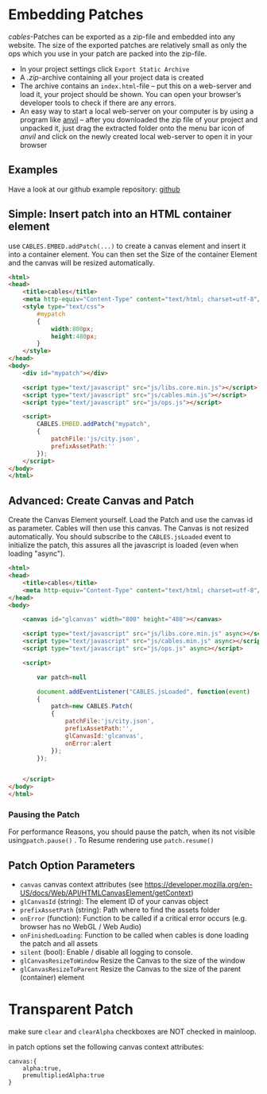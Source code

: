 # Embedding Patches

*cables*-Patches can be exported as a zip-file and embedded into any website. The size of the exported patches are relatively small as only the ops which you use in your patch are packed into the zip-file.

- In your project settings click `Export Static Archive`
- A *.zip*-archive containing all your project data is created
- The archive contains an `index.html`-file – put this on a web-server and load it, your project should be shown. You can open your browser’s developer tools to check if there are any errors.
- An easy way to start a local web-server on your computer is by using a program like [anvil](anvilformac.com) – after you downloaded the zip file of your project and unpacked it, just drag the extracted folder onto the menu bar icon of *anvil* and click on the newly created local web-server to open it in your browser

## Examples

Have a look at our github example repository: [github](https://github.com/cables-gl/cables-embedding)

## Simple: Insert patch into an HTML container element

use `CABLES.EMBED.addPatch(...)` to create a canvas element and insert it into a container element. You can then set the Size of the container Element and the canvas will be resized automatically.

```html
<html>
<head>
    <title>cables</title>
    <meta http-equiv="Content-Type" content="text/html; charset=utf-8"/>
    <style type="text/css">
        #mypatch
        {
            width:800px;
            height:480px;
        }
    </style>
</head>
<body>
    <div id="mypatch"></div>

    <script type="text/javascript" src="js/libs.core.min.js"></script>
    <script type="text/javascript" src="js/cables.min.js"></script>
    <script type="text/javascript" src="js/ops.js"></script>

    <script>
        CABLES.EMBED.addPatch("mypatch",
        {
            patchFile:'js/city.json',
            prefixAssetPath:''
        });
    </script>
</body>
</html>

```


## Advanced: Create Canvas and Patch

Create the Canvas Element yourself. Load the Patch and use the canvas id as parameter. Cables will then use this canvas. The Canvas is not resized automatically.
You should subscribe to the `CABLES.jsLoaded` event to initialize the patch, this assures all the javascript is loaded (even when loading "async").

```html
<html>
<head>
    <title>cables</title>
    <meta http-equiv="Content-Type" content="text/html; charset=utf-8"/>
</head>
<body>

    <canvas id="glcanvas" width="800" height="480"></canvas>

    <script type="text/javascript" src="js/libs.core.min.js" async></script>
    <script type="text/javascript" src="js/cables.min.js" async></script>
    <script type="text/javascript" src="js/ops.js" async></script>

    <script>

        var patch=null

        document.addEventListener("CABLES.jsLoaded", function(event)
        {
            patch=new CABLES.Patch(
            {
                patchFile:'js/city.json',
                prefixAssetPath:'',
                glCanvasId:'glcanvas',
                onError:alert
            });
        });


    </script>
</body>
</html>
```

### Pausing the Patch

For performance Reasons, you should pause the patch, when its not visible using`patch.pause()` . To Resume rendering use `patch.resume()`

## Patch Option Parameters

- `canvas` canvas context attributes (see https://developer.mozilla.org/en-US/docs/Web/API/HTMLCanvasElement/getContext)
- `glCanvasId` (string): The element ID of your canvas object
- `prefixAssetPath` (string): Path where to find the assets folder
- `onError` (function): Function to be called if a critical error occurs (e.g. browser has no WebGL / Web Audio)
- `onFinishedLoading`: Function to be called when cables is done loading the patch and all assets
- `silent` (bool): Enable / disable all logging to console.
- `glCanvasResizeToWindow` Resize the Canvas to the size of the window
- `glCanvasResizeToParent` Resize the Canvas to the size of the parent (container) element





# Transparent Patch

make sure `clear` and `clearAlpha` checkboxes are NOT checked in mainloop.

in patch options set the following canvas context attributes:

```
canvas:{
    alpha:true,
    premultipliedAlpha:true
}
```
